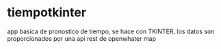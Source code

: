 # tiempotkinter
app basica de pronostico de tiempo, se hace con TKINTER, los datos son proporcionados por una api rest de openwhater map


